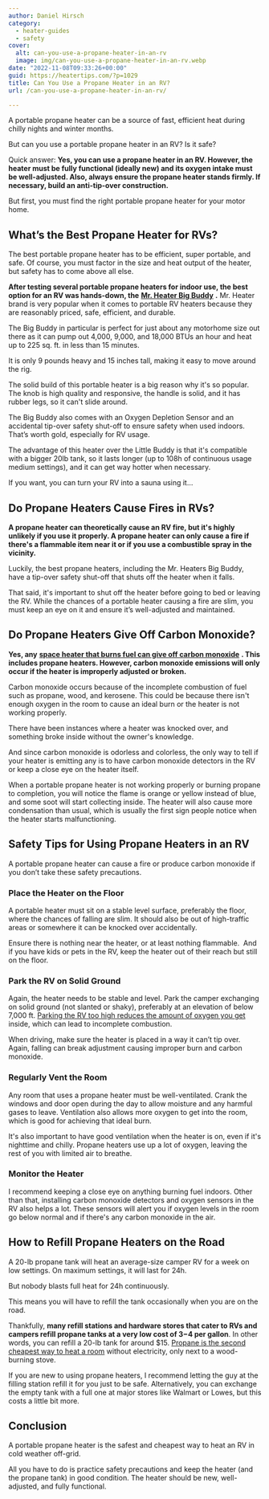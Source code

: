 ```yaml
---
author: Daniel Hirsch
category:
  - heater-guides
  - safety
cover:
  alt: can-you-use-a-propane-heater-in-an-rv
  image: img/can-you-use-a-propane-heater-in-an-rv.webp
date: "2022-11-08T09:33:26+00:00"
guid: https://heatertips.com/?p=1029
title: Can You Use a Propane Heater in an RV?
url: /can-you-use-a-propane-heater-in-an-rv/

---
```

A portable propane heater can be a source of fast, efficient heat during chilly nights and winter months.

But can you use a portable propane heater in an RV? Is it safe?

Quick answer: **Yes, you can use a propane heater in an RV. However, the heater must be fully functional (ideally new) and its oxygen intake must be well-adjusted. Also, always ensure the propane heater stands firmly. If necessary, build an anti-tip-over construction.**

But first, you must find the right portable propane heater for your motor home.

## What’s the Best Propane Heater for RVs?

The best portable propane heater has to be efficient, super portable, and safe. Of course, you must factor in the size and heat output of the heater, but safety has to come above all else.

**After testing several portable propane heaters for indoor use, the best option for an RV was hands-down, the** [**Mr. Heater Big Buddy**](/recommended-products/propane-heater/) **.** Mr. Heater brand is very popular when it comes to portable RV heaters because they are reasonably priced, safe, efficient, and durable.

The Big Buddy in particular is perfect for just about any motorhome size out there as it can pump out 4,000, 9,000, and 18,000 BTUs an hour and heat up to 225 sq. ft. in less than 15 minutes.

It is only 9 pounds heavy and 15 inches tall, making it easy to move around the rig.

The solid build of this portable heater is a big reason why it's so popular. The knob is high quality and responsive, the handle is solid, and it has rubber legs, so it can't slide around.

The Big Buddy also comes with an Oxygen Depletion Sensor and an accidental tip-over safety shut-off to ensure safety when used indoors. That’s worth gold, especially for RV usage.

The advantage of this heater over the Little Buddy is that it's compatible with a bigger 20lb tank, so it lasts longer (up to 108h of continuous usage medium settings), and it can get way hotter when necessary.

If you want, you can turn your RV into a sauna using it…

## Do Propane Heaters Cause Fires in RVs?

**A propane heater can theoretically cause an RV fire, but it's highly unlikely if you use it properly. A propane heater can only cause a fire if there's a flammable item near it or if you use a combustible spray in the vicinity.**

Luckily, the best propane heaters, including the Mr. Heaters Big Buddy, have a tip-over safety shut-off that shuts off the heater when it falls.

That said, it's important to shut off the heater before going to bed or leaving the RV. While the chances of a portable heater causing a fire are slim, you must keep an eye on it and ensure it’s well-adjusted and maintained.

## Do Propane Heaters Give Off Carbon Monoxide?

**Yes, any** [**space heater that burns fuel can give off carbon monoxide**](/do-space-heaters-emit-carbon-monoxide/) **. This includes propane heaters. However, carbon monoxide emissions will only occur if the heater is improperly adjusted or broken.**

Carbon monoxide occurs because of the incomplete combustion of fuel such as propane, wood, and kerosene. This could be because there isn't enough oxygen in the room to cause an ideal burn or the heater is not working properly.

There have been instances where a heater was knocked over, and something broke inside without the owner's knowledge.

And since carbon monoxide is odorless and colorless, the only way to tell if your heater is emitting any is to have carbon monoxide detectors in the RV or keep a close eye on the heater itself.

When a portable propane heater is not working properly or burning propane to completion, you will notice the flame is orange or yellow instead of blue, and some soot will start collecting inside. The heater will also cause more condensation than usual, which is usually the first sign people notice when the heater starts malfunctioning.

## Safety Tips for Using Propane Heaters in an RV

A portable propane heater can cause a fire or produce carbon monoxide if you don’t take these safety precautions.

### Place the Heater on the Floor

A portable heater must sit on a stable level surface, preferably the floor, where the chances of falling are slim. It should also be out of high-traffic areas or somewhere it can be knocked over accidentally.

Ensure there is nothing near the heater, or at least nothing flammable.  And if you have kids or pets in the RV, keep the heater out of their reach but still on the floor.

### Park the RV on Solid Ground

Again, the heater needs to be stable and level. Park the camper exchanging on solid ground (not slanted or shaky), preferably at an elevation of below 7,000 ft. [Parking the RV too high reduces the amount of oxygen you get](https://www.ncbi.nlm.nih.gov/books/NBK539701/) inside, which can lead to incomplete combustion.

When driving, make sure the heater is placed in a way it can’t tip over. Again, falling can break adjustment causing improper burn and carbon monoxide.

### Regularly Vent the Room

Any room that uses a propane heater must be well-ventilated. Crank the windows and door open during the day to allow moisture and any harmful gases to leave. Ventilation also allows more oxygen to get into the room, which is good for achieving that ideal burn.

It's also important to have good ventilation when the heater is on, even if it's nighttime and chilly. Propane heaters use up a lot of oxygen, leaving the rest of you with limited air to breathe.

### Monitor the Heater

I recommend keeping a close eye on anything burning fuel indoors. Other than that, installing carbon monoxide detectors and oxygen sensors in the RV also helps a lot. These sensors will alert you if oxygen levels in the room go below normal and if there's any carbon monoxide in the air.

## **How to Refill Propane Heaters on the Road**

A 20-lb propane tank will heat an average-size camper RV for a week on low settings. On maximum settings, it will last for 24h.

But nobody blasts full heat for 24h continuously.

This means you will have to refill the tank occasionally when you are on the road.

Thankfully, **many refill stations and hardware stores that cater to RVs and campers refill propane tanks at a very low cost of $3-$4 per gallon**. In other words, you can refill a 20-lb tank for around $15. [Propane is the second cheapest way to heat a room](/how-to-heat-room-without-electricity/) without electricity, only next to a wood-burning stove.

If you are new to using propane heaters, I recommend letting the guy at the filling station refill it for you just to be safe. Alternatively, you can exchange the empty tank with a full one at major stores like Walmart or Lowes, but this costs a little bit more.

## **Conclusion**

A portable propane heater is the safest and cheapest way to heat an RV in cold weather off-grid.

All you have to do is practice safety precautions and keep the heater (and the propane tank) in good condition. The heater should be new, well-adjusted, and fully functional.
